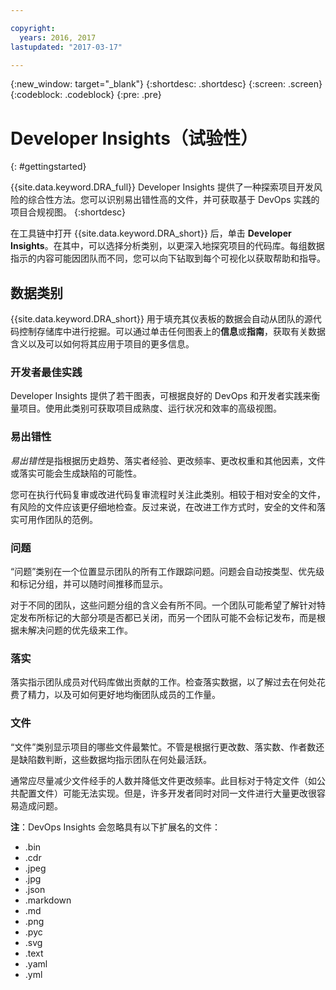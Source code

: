 ```yaml
---

copyright:
  years: 2016, 2017
lastupdated: "2017-03-17"

---
```


{:new_window: target="_blank"}
{:shortdesc: .shortdesc}
{:screen: .screen}
{:codeblock: .codeblock}
{:pre: .pre}

# Developer Insights（试验性）
{: #gettingstarted}

{{site.data.keyword.DRA_full}} Developer Insights 提供了一种探索项目开发风险的综合性方法。您可以识别易出错性高的文件，并可获取基于 DevOps 实践的项目合规视图。
{:shortdesc}

在工具链中打开 {{site.data.keyword.DRA_short}} 后，单击 **Developer Insights**。在其中，可以选择分析类别，以更深入地探究项目的代码库。每组数据指示的内容可能因团队而不同，您可以向下钻取到每个可视化以获取帮助和指导。 

## 数据类别
{{site.data.keyword.DRA_short}} 用于填充其仪表板的数据会自动从团队的源代码控制存储库中进行挖掘。可以通过单击任何图表上的**信息**或**指南**，获取有关数据含义以及可以如何将其应用于项目的更多信息。

### 开发者最佳实践

Developer Insights 提供了若干图表，可根据良好的 DevOps 和开发者实践来衡量项目。使用此类别可获取项目成熟度、运行状况和效率的高级视图。 

### 易出错性

*易出错性*是指根据历史趋势、落实者经验、更改频率、更改权重和其他因素，文件或落实可能会生成缺陷的可能性。 

您可在执行代码复审或改进代码复审流程时关注此类别。相较于相对安全的文件，有风险的文件应该更仔细地检查。反过来说，在改进工作方式时，安全的文件和落实可用作团队的范例。

### 问题

“问题”类别在一个位置显示团队的所有工作跟踪问题。问题会自动按类型、优先级和标记分组，并可以随时间推移而显示。 

对于不同的团队，这些问题分组的含义会有所不同。一个团队可能希望了解针对特定发布所标记的大部分项是否都已关闭，而另一个团队可能不会标记发布，而是根据未解决问题的优先级来工作。  

### 落实

落实指示团队成员对代码库做出贡献的工作。检查落实数据，以了解过去在何处花费了精力，以及可如何更好地均衡团队成员的工作量。 

### 文件

“文件”类别显示项目的哪些文件最繁忙。不管是根据行更改数、落实数、作者数还是缺陷数判断，这些数据均指示团队在何处最活跃。 

通常应尽量减少文件经手的人数并降低文件更改频率。此目标对于特定文件（如公共配置文件）可能无法实现。但是，许多开发者同时对同一文件进行大量更改很容易造成问题。 

**注**：DevOps Insights 会忽略具有以下扩展名的文件：

* .bin
* .cdr
* .jpeg
* .jpg
* .json
* .markdown
* .md
* .png
* .pyc
* .svg
* .text
* .yaml
* .yml

